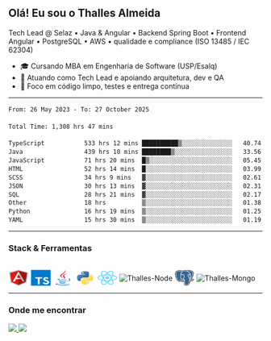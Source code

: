## Olá! Eu sou o Thalles Almeida

Tech Lead @ Selaz • Java & Angular • Backend Spring Boot • Frontend Angular • PostgreSQL • AWS • qualidade e compliance (ISO 13485 / IEC 62304)

- 🎓 Cursando MBA em Engenharia de Software (USP/Esalq)
- 🎯 Atuando como Tech Lead e apoiando arquitetura, dev e QA
- 🚀 Foco em código limpo, testes e entrega contínua

---

  <!--START_SECTION:waka-->

```txt
From: 26 May 2023 - To: 27 October 2025

Total Time: 1,308 hrs 47 mins

TypeScript           533 hrs 12 mins ██████████▒░░░░░░░░░░░░░░   40.74 %
Java                 439 hrs 10 mins ████████▒░░░░░░░░░░░░░░░░   33.56 %
JavaScript           71 hrs 20 mins  █▒░░░░░░░░░░░░░░░░░░░░░░░   05.45 %
HTML                 52 hrs 14 mins  █░░░░░░░░░░░░░░░░░░░░░░░░   03.99 %
SCSS                 34 hrs 9 mins   ▓░░░░░░░░░░░░░░░░░░░░░░░░   02.61 %
JSON                 30 hrs 13 mins  ▓░░░░░░░░░░░░░░░░░░░░░░░░   02.31 %
SQL                  28 hrs 21 mins  ▓░░░░░░░░░░░░░░░░░░░░░░░░   02.17 %
Other                18 hrs          ▒░░░░░░░░░░░░░░░░░░░░░░░░   01.38 %
Python               16 hrs 19 mins  ▒░░░░░░░░░░░░░░░░░░░░░░░░   01.25 %
YAML                 15 hrs 30 mins  ▒░░░░░░░░░░░░░░░░░░░░░░░░   01.19 %
```

<!--END_SECTION:waka-->

---
 
### Stack & Ferramentas

<div style="display: inline_block"><br>
  <!-- Linguagens / Frameworks -->
  <img align="center" alt="Thalles-Angular" title="Angular" height="32" width="40" src="https://raw.githubusercontent.com/devicons/devicon/master/icons/angularjs/angularjs-original.svg">
  <img align="center" alt="Thalles-TS" title="TypeScript" height="32" width="40" src="https://raw.githubusercontent.com/devicons/devicon/master/icons/typescript/typescript-plain.svg">
  <img align="center" alt="Thalles-Java" title="Java" height="32" width="40" src="https://raw.githubusercontent.com/devicons/devicon/master/icons/java/java-original.svg">
  <img align="center" alt="Thalles-Python" title="Python" height="32" width="40" src="https://raw.githubusercontent.com/devicons/devicon/master/icons/python/python-original.svg">
  <img align="center" alt="Thalles-React" title="React" height="32" width="40" src="https://raw.githubusercontent.com/devicons/devicon/master/icons/react/react-original.svg">
  <img align="center" alt="Thalles-Node" title="Node.js" height="32" width="40" src="https://cdn.jsdelivr.net/gh/devicons/devicon/icons/nodejs/nodejs-original.svg" />
  <!-- Banco / Infra -->
  <img align="center" alt="Thalles-PostgreSQL" title="PostgreSQL" height="32" width="40" src="https://raw.githubusercontent.com/devicons/devicon/master/icons/postgresql/postgresql-original.svg">
  <img align="center" alt="Thalles-Mongo" title="MongoDB" height="32" width="40" src="https://cdn.jsdelivr.net/gh/devicons/devicon/icons/mongodb/mongodb-original.svg" />
</div>

---

### Onde me encontrar
  
<div>
  <a href="https://www.linkedin.com/in/thalles-hsa" target="_blank">
    <img src="https://img.shields.io/badge/-LinkedIn-%230077B5?style=for-the-badge&logo=linkedin&logoColor=white">
  </a>
  <a href="mailto:thsa.henrique@gmail.com">
    <img src="https://img.shields.io/badge/-Gmail-%23333?style=for-the-badge&logo=gmail&logoColor=white">
  </a>
</div>
